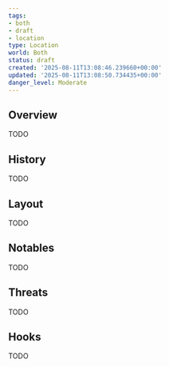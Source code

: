 ```yaml
---
tags:
- both
- draft
- location
type: Location
world: Both
status: draft
created: '2025-08-11T13:08:46.239660+00:00'
updated: '2025-08-11T13:08:50.734435+00:00'
danger_level: Moderate
---
```



## Overview

TODO
## History

TODO
## Layout

TODO
## Notables

TODO
## Threats

TODO
## Hooks

TODO
